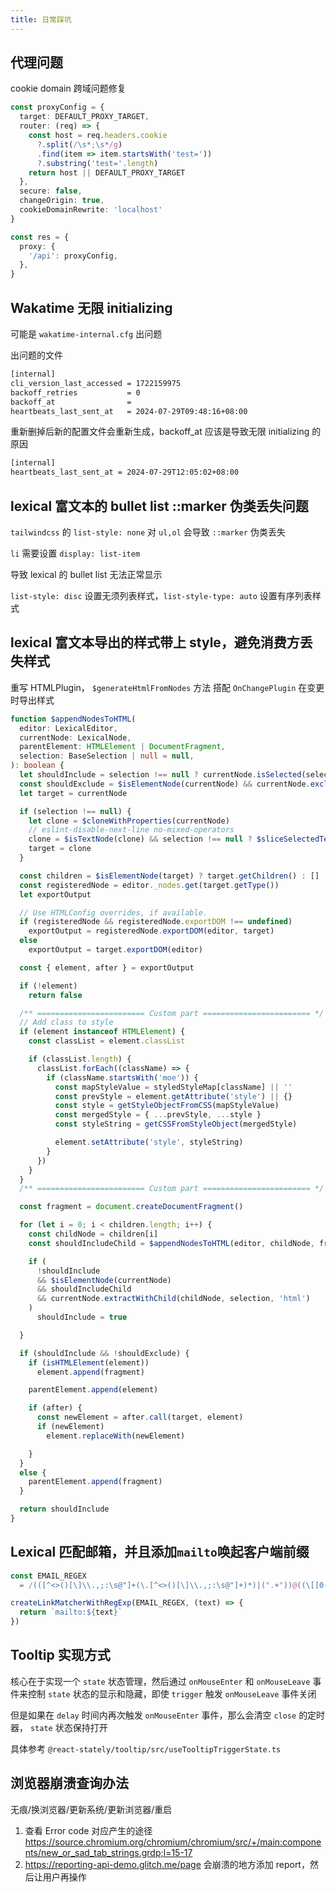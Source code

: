 ```yaml
---
title: 日常踩坑
---
```


## 代理问题

cookie domain 跨域问题修复

```ts
const proxyConfig = {
  target: DEFAULT_PROXY_TARGET,
  router: (req) => {
    const host = req.headers.cookie
      ?.split(/\s*;\s*/g)
      .find(item => item.startsWith('test='))
      ?.substring('test='.length)
    return host || DEFAULT_PROXY_TARGET
  },
  secure: false,
  changeOrigin: true,
  cookieDomainRewrite: 'localhost'
}

const res = {
  proxy: {
    '/api': proxyConfig,
  },
}
```

## Wakatime 无限 initializing

可能是 `wakatime-internal.cfg` 出问题

出问题的文件

```sh
[internal]
cli_version_last_accessed = 1722159975
backoff_retries           = 0
backoff_at                = 
heartbeats_last_sent_at   = 2024-07-29T09:48:16+08:00
```

重新删掉后新的配置文件会重新生成，backoff_at 应该是导致无限 initializing 的原因

```sh
[internal]
heartbeats_last_sent_at = 2024-07-29T12:05:02+08:00
```

## lexical 富文本的 bullet list ::marker 伪类丢失问题

`tailwindcss` 的 `list-style: none` 对 `ul,ol` 会导致 `::marker` 伪类丢失

`li` 需要设置 `display: list-item`

导致 lexical 的 bullet list 无法正常显示

`list-style: disc` 设置无须列表样式，`list-style-type: auto` 设置有序列表样式

## lexical 富文本导出的样式带上 style，避免消费方丢失样式

重写 HTMLPlugin， `$generateHtmlFromNodes` 方法 搭配 `OnChangePlugin` 在变更时导出样式

```ts
function $appendNodesToHTML(
  editor: LexicalEditor,
  currentNode: LexicalNode,
  parentElement: HTMLElement | DocumentFragment,
  selection: BaseSelection | null = null,
): boolean {
  let shouldInclude = selection !== null ? currentNode.isSelected(selection) : true
  const shouldExclude = $isElementNode(currentNode) && currentNode.excludeFromCopy('html')
  let target = currentNode

  if (selection !== null) {
    let clone = $cloneWithProperties(currentNode)
    // eslint-disable-next-line no-mixed-operators
    clone = $isTextNode(clone) && selection !== null ? $sliceSelectedTextNodeContent(selection, clone) : clone
    target = clone
  }

  const children = $isElementNode(target) ? target.getChildren() : []
  const registeredNode = editor._nodes.get(target.getType())
  let exportOutput

  // Use HTMLConfig overrides, if available.
  if (registeredNode && registeredNode.exportDOM !== undefined)
    exportOutput = registeredNode.exportDOM(editor, target)
  else
    exportOutput = target.exportDOM(editor)

  const { element, after } = exportOutput

  if (!element)
    return false

  /** ======================== Custom part ======================== */
  // Add class to style
  if (element instanceof HTMLElement) {
    const classList = element.classList

    if (classList.length) {
      classList.forEach((className) => {
        if (className.startsWith('moe')) {
          const mapStyleValue = styledStyleMap[className] || ''
          const prevStyle = element.getAttribute('style') || {}
          const style = getStyleObjectFromCSS(mapStyleValue)
          const mergedStyle = { ...prevStyle, ...style }
          const styleString = getCSSFromStyleObject(mergedStyle)

          element.setAttribute('style', styleString)
        }
      })
    }
  }
  /** ======================== Custom part ======================== */

  const fragment = document.createDocumentFragment()

  for (let i = 0; i < children.length; i++) {
    const childNode = children[i]
    const shouldIncludeChild = $appendNodesToHTML(editor, childNode, fragment, selection)

    if (
      !shouldInclude
      && $isElementNode(currentNode)
      && shouldIncludeChild
      && currentNode.extractWithChild(childNode, selection, 'html')
    )
      shouldInclude = true

  }

  if (shouldInclude && !shouldExclude) {
    if (isHTMLElement(element))
      element.append(fragment)

    parentElement.append(element)

    if (after) {
      const newElement = after.call(target, element)
      if (newElement)
        element.replaceWith(newElement)

    }
  }
  else {
    parentElement.append(fragment)
  }

  return shouldInclude
}
```

## Lexical 匹配邮箱，并且添加`mailto`唤起客户端前缀

```ts
const EMAIL_REGEX
  = /(([^<>()[\]\\.,;:\s@"]+(\.[^<>()[\]\\.,;:\s@"]+)*)|(".+"))@((\[[0-9]{1,3}\.[0-9]{1,3}\.[0-9]{1,3}\.[0-9]{1,3}\])|(([a-zA-Z\-0-9]+\.)+[a-zA-Z]{2,}))/

createLinkMatcherWithRegExp(EMAIL_REGEX, (text) => {
  return `mailto:${text}`
})
```

## Tooltip 实现方式

核心在于实现一个 `state` 状态管理，然后通过 `onMouseEnter` 和 `onMouseLeave` 事件来控制 `state` 状态的显示和隐藏，即使 `trigger` 触发 `onMouseLeave` 事件关闭

但是如果在 `delay` 时间内再次触发 `onMouseEnter` 事件，那么会清空 `close` 的定时器， `state` 状态保持打开

具体参考 `@react-stately/tooltip/src/useTooltipTriggerState.ts`

## 浏览器崩溃查询办法

无痕/换浏览器/更新系统/更新浏览器/重启

1. 查看 Error code 对应产生的途径 https://source.chromium.org/chromium/chromium/src/+/main:components/new_or_sad_tab_strings.grdp;l=15-17
2. https://reporting-api-demo.glitch.me/page 会崩溃的地方添加 report，然后让用户再操作